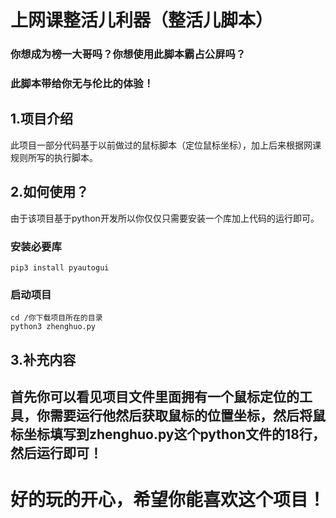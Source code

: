 # 上网课整活儿利器（整活儿脚本）

### 你想成为榜一大哥吗？你想使用此脚本霸占公屏吗？

### 此脚本带给你无与伦比的体验！

## 1.项目介绍

此项目一部分代码基于以前做过的鼠标脚本（定位鼠标坐标），加上后来根据网课规则所写的执行脚本。

## 2.如何使用？

由于该项目基于python开发所以你仅仅只需要安装一个库加上代码的运行即可。

### 安装必要库

 ```shell
 pip3 install pyautogui
 ```

### 启动项目

```shell
cd /你下载项目所在的目录
python3 zhenghuo.py
```

## 3.补充内容

## 首先你可以看见项目文件里面拥有一个鼠标定位的工具，你需要运行他然后获取鼠标的位置坐标，然后将鼠标坐标填写到zhenghuo.py这个python文件的18行，然后运行即可！

# 好的玩的开心，希望你能喜欢这个项目！





